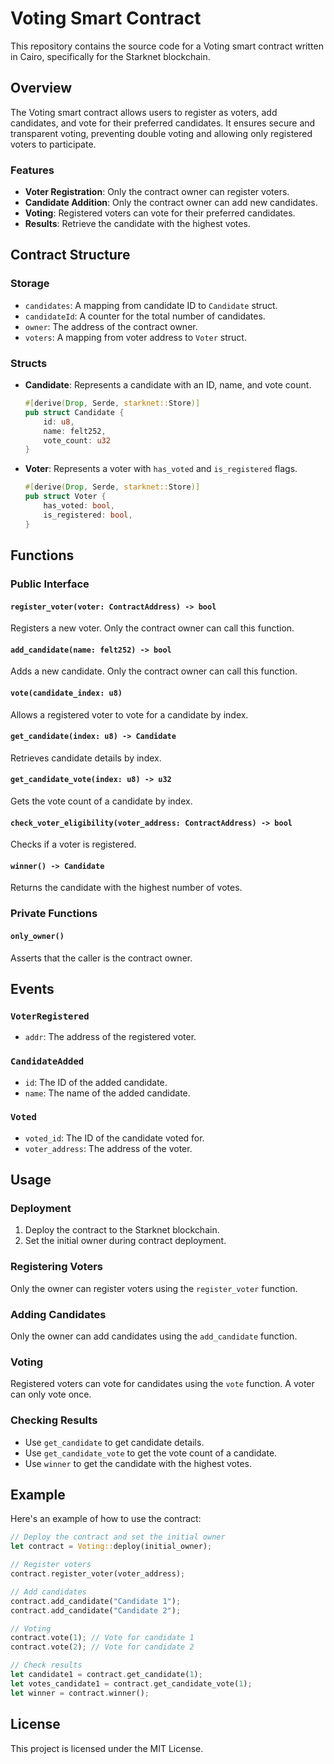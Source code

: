 # Voting Smart Contract

This repository contains the source code for a Voting smart contract written in Cairo, specifically for the Starknet blockchain.

## Overview

The Voting smart contract allows users to register as voters, add candidates, and vote for their preferred candidates. It ensures secure and transparent voting, preventing double voting and allowing only registered voters to participate.

### Features

- **Voter Registration**: Only the contract owner can register voters.
- **Candidate Addition**: Only the contract owner can add new candidates.
- **Voting**: Registered voters can vote for their preferred candidates.
- **Results**: Retrieve the candidate with the highest votes.

## Contract Structure

### Storage

- `candidates`: A mapping from candidate ID to `Candidate` struct.
- `candidateId`: A counter for the total number of candidates.
- `owner`: The address of the contract owner.
- `voters`: A mapping from voter address to `Voter` struct.

### Structs

- **Candidate**: Represents a candidate with an ID, name, and vote count.
  ```rust
  #[derive(Drop, Serde, starknet::Store)]
  pub struct Candidate {
      id: u8,
      name: felt252,
      vote_count: u32
  }
  ```
- **Voter**: Represents a voter with `has_voted` and `is_registered` flags.
  ```rust
  #[derive(Drop, Serde, starknet::Store)]
  pub struct Voter {
      has_voted: bool,
      is_registered: bool,
  }
  ```

## Functions

### Public Interface

#### `register_voter(voter: ContractAddress) -> bool`
Registers a new voter. Only the contract owner can call this function.

#### `add_candidate(name: felt252) -> bool`
Adds a new candidate. Only the contract owner can call this function.

#### `vote(candidate_index: u8)`
Allows a registered voter to vote for a candidate by index.

#### `get_candidate(index: u8) -> Candidate`
Retrieves candidate details by index.

#### `get_candidate_vote(index: u8) -> u32`
Gets the vote count of a candidate by index.

#### `check_voter_eligibility(voter_address: ContractAddress) -> bool`
Checks if a voter is registered.

#### `winner() -> Candidate`
Returns the candidate with the highest number of votes.

### Private Functions

#### `only_owner()`
Asserts that the caller is the contract owner.

## Events

### `VoterRegistered`

- `addr`: The address of the registered voter.

### `CandidateAdded`

- `id`: The ID of the added candidate.
- `name`: The name of the added candidate.

### `Voted`

- `voted_id`: The ID of the candidate voted for.
- `voter_address`: The address of the voter.

## Usage

### Deployment

1. Deploy the contract to the Starknet blockchain.
2. Set the initial owner during contract deployment.

### Registering Voters

Only the owner can register voters using the `register_voter` function.

### Adding Candidates

Only the owner can add candidates using the `add_candidate` function.

### Voting

Registered voters can vote for candidates using the `vote` function. A voter can only vote once.

### Checking Results

- Use `get_candidate` to get candidate details.
- Use `get_candidate_vote` to get the vote count of a candidate.
- Use `winner` to get the candidate with the highest votes.

## Example

Here's an example of how to use the contract:

```rust
// Deploy the contract and set the initial owner
let contract = Voting::deploy(initial_owner);

// Register voters
contract.register_voter(voter_address);

// Add candidates
contract.add_candidate("Candidate 1");
contract.add_candidate("Candidate 2");

// Voting
contract.vote(1); // Vote for candidate 1
contract.vote(2); // Vote for candidate 2

// Check results
let candidate1 = contract.get_candidate(1);
let votes_candidate1 = contract.get_candidate_vote(1);
let winner = contract.winner();
```

## License

This project is licensed under the MIT License.
